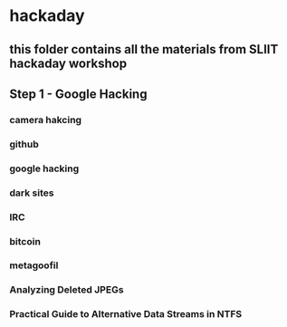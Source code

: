 # hackaday
this folder contains all the materials from SLIIT hackaday workshop
---

## Step 1 - Google Hacking

### camera hakcing

### github
### google hacking
### dark sites
### IRC
### bitcoin
### metagoofil
### Analyzing Deleted JPEGs
### Practical Guide to Alternative Data Streams in NTFS
